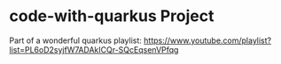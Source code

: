 # code-with-quarkus Project

Part of a wonderful quarkus playlist: https://www.youtube.com/playlist?list=PL6oD2syjfW7ADAkICQr-SQcEqsenVPfqg
